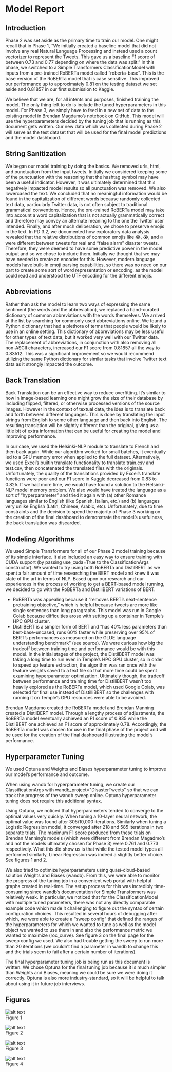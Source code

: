 # Model Report

## Introduction
Phase 2 was set aside as the primary time to train our model. One might recall that in Phase 1, “We initially created a baseline model that did not involve any real Natural Language Processing and instead used a count vectorizer to represent the Tweets.  This gave us a baseline F1 score of between 0.73 and 0.77 depending on where the data was split.” In this phase, we switched to a Simple Transformers ClassificationModel with inputs from a pre-trained RoBERTa model called “roberta-base”.  This is the base version of the RoBERTa model that is case sensitive.  This improved our performance up to approximately 0.81 on the testing dataset we set aside and 0.81857 in our first submission to Kaggle.

We believe that we are, for all intents and purposes, finished training the model. The only thing left to do is include the tuned hyperparameters in this model. For Phase 3, we simply have to feed in a new set of data to the existing model in Brendan Magdamo’s notebook on GitHub. This model will use the hyperparameters decided by the tuning job that is running as this document gets written. Our new data which was collected during Phase 2 will serve as the test dataset that will be used for the final model predictions and the model dashboard. 

## String Sanitization
We began our model training by doing the basics. We removed urls, html, and punctuation from the input tweets. Initially we considered keeping some of the punctuation with the reasoning that the hashtag symbol may have been a useful indicator. However, it was ultimately determined that this negatively impacted model results so all punctuation was removed. We also lowercased the text. We concluded that no meaningful information would be found in the capitalization of different words because randomly collected text data, particularly Twitter data, is not often subject to traditional grammatical conventions. Hence, the pre-trained RoBERTa model may take into account a word capitalization that is not actually grammatically correct and therefore may convey an alternate meaning to the one the Twitter user intended.  Finally, and after much deliberation, we chose to preserve emojis in the text. In PD 3.2, we documented how exploratory data analysis revealed that the relative distributions of common emojis like 😂, 😭, and 🔥 were different between tweets for real and “false alarm” disaster tweets. Therefore, they were deemed to have some predictive power in the model output and so we chose to include them. Initially we thought that we may have needed to create an encoder for this. However, modern language models have built-in emoji parsing capabilities, so there was no need on our part to create some sort of word representation or encoding, as the model could read and understood the UTF encoding for the different emojis.

	
## Abbreviations
Rather than ask the model to learn two ways of expressing the same sentiment (the words and  the abbreviation), we replaced a hand-curated dictionary of common abbreviations with the words themselves. We arrived at the list by searching for commonly used abbreviations online.  We found a Python dictionary that had a plethora of terms that people would be likely to use in an online setting. This dictionary of abbreviations may be less useful for other types of text data, but it worked very well with our Twitter data. The replacement of abbreviations, in conjunction with also removing all non-ASCII characters, increased our F1 score from 0.81857 all the way to 0.83512. This was a significant improvement so we would recommend utilizing the same Python dictionary for similar tasks that involve Twitter text data as it strongly impacted the outcome. 

## Back Translation
Back Translation can be an effective way to reduce overfitting. It’s similar to how in image-based learning one might grow the size of their database by including flipped, filtered, or otherwise processed versions of the source images. However in the context of textual data, the idea is to translate back and forth between different languages. This is done by translating the input strings from English to some other language and then back into English. The resulting translation will be slightly different than the original, giving us a little bit of extra information that can be useful for creating the model and improving performance.

In our case, we used the Helsinki-NLP module to translate to French and then back again. While our algorithm worked for small batches, it eventually led to a GPU memory error when applied to the full dataset. Alternatively, we used Excel’s builtin translate functionality to translate train.csv and test.csv, then concatenated the translated files with the originals. Unfortunately, the quality of the translations provided by Excel’s translate functions were poor and our F1 score in Kaggle decreased from 0.83 to 0.825. If we had more time, we would have found a solution to the Helsinki-NLP model memory problem. We also would have treated the language as a sort of “hyperparameter” and tried it again with (a) other Romance languages similar to English (like Spanish, Italian, etc.) and (b) languages very unlike English (Latin, Chinese, Arabic, etc). Unfortunately, due to time constraints and the decision to spend the majority of Phase 3 working on the creation of the final dashboard to demonstrate the model’s usefulness, the back translation was discarded.

## Modeling Algorithms
We used Simple Transformers for all of our Phase 2 model training because of its simple interface. It also included an easy way to ensure training with CUDA support (by passing use_cuda=True to the ClassificationArgs constructor). We wanted to try using both RoBERTa and DistilBERT as we spent a fair amount of time researching the BERT model and knew it was state of the art in terms of NLP. Based upon our research and our experiences in the process of working to get a BERT-based model running, we decided to go with the RoBERTa and DistiliBERT variations of BERT.
* RoBERTa was appealing because it “removes BERT’s next-sentence pretraining objective,” which is helpful because tweets are more like single sentences than long paragraphs. This model was run in Google Colab because difficulties arose with setting up a container in Temple’s HPC GPU cluster.
* DistilBERT is a simpler form of BERT and “has 40% less parameters than bert-base-uncased, runs 60% faster while preserving over 95% of BERT’s performances as measured on the GLUE language understanding benchmark” (see source). We were curious how big the tradeoff between training time and performance would be with this model. In the initial stages of the project, the DistilBERT model was taking a long time to run even in Temple’s HPC GPU cluster, so in order to speed up feature extraction,  the algorithm was ran once with the feature weights saved to a text file so that more time could be spent examining hyperparameter optimization. Ultimately though, the tradeoff between performance and training time for DistiliBERT wasn’t too heavily explored as the RoBERTa model, which used Google Colab, was selected for final use instead of DistilliBERT so the challenges with running it on Temple’s GPU resources were able to be avoided.

Brendan Magdamo created the RoBERTa model and Brendan Manning created a DistilBERT model. Through a lengthy process of adjustments, the RoBERTa model eventually achieved an F1 score of 0.835 while the DistilBERT one achieved an F1 score of approximately 0.78. Accordingly, the RoBERTa model was chosen for use in the final phase of the project and will be used for the creation of the final dashboard illustrating the model’s performance.

## Hyperparameter Tuning
We used Optuna and Weights and Biases hyperparameter tuning to improve our model’s performance and outcome. 

When using wandb for hyperparameter tuning, we create our ClassificationArgs with wandb_project="DisasterTweets" so that we can track the progress of the wandb sweep online. Optuna hyperparameter tuning does not require this additional syntax. 

Using Optuna, we noticed that hyperparameters tended to converge to the optimal values very quickly. When tuning a 10-layer neural network, the optimal value was found after 305/10,000 iterations. Similarly when tuning a Logistic Regression model, it converged after 218 and 585 iterations in two separate trials. The maximum F1 score produced from these trials on Brendan Manning’s models (which were different from Brendan Magadmo’s and not the models ultimately chosen for Phase 3) were 0.761 and 0.773 respectively. What this did show us is that while the tested model types all performed similarly, Linear Regression was indeed a slightly better choice. See figures 1 and 2.

We also tried to optimize hyperparameters using quasi-cloud-based solution Weights and Biases (wandb). From this, we were able to monitor the progress of the tuning job in a convenient web portal with helpful graphs created in real-time. The setup process for this was incredibly time-consuming since wandb’s documentation for Simple Transformers was relatively weak. In particular, we noticed that for the ClassificationModel with multiple tuned parameters, there was not any directly comparable example code which made it challenging to figure out the syntax of certain configuration choices. This resulted in several hours of debugging after which, we were able to create a “sweep config” that defined the ranges of the hyperparameters for which we wanted to tune as well as the model object we wanted to use them in and also the performance metric we wanted to maximize (roc_curve). See figure 3 on the final page for the sweep config we used. We also had trouble getting the sweep to run more than 20 iterations (we couldn’t find a parameter in wandb to change this and the trials seem to fail after a certain number of iterations). 

The final hyperparameter tuning job is being run as this document is written. We chose Optuna for the final tuning job because it is much simpler than Weights and Biases, meaning we could be sure we were doing it correctly. Optuna is also more industry-standard, so it will be helpful to talk about using it in future job interviews. 

## Figures
![alt text](https://github.com/bmagdamo1/DisasterTweets/blob/main/Docs/ModelReport/Optuna1.png?raw=true)   
Figure 1

![alt text](https://github.com/bmagdamo1/DisasterTweets/blob/main/Docs/ModelReport/Optuna2.png?raw=true)   
Figure 2

![alt text](https://github.com/bmagdamo1/DisasterTweets/blob/main/Docs/ModelReport/wandb.png?raw=true)   
Figure 3

![alt text](https://github.com/bmagdamo1/DisasterTweets/blob/main/Docs/ModelReport/Optuna3.png?raw=true)   
Figure 4

